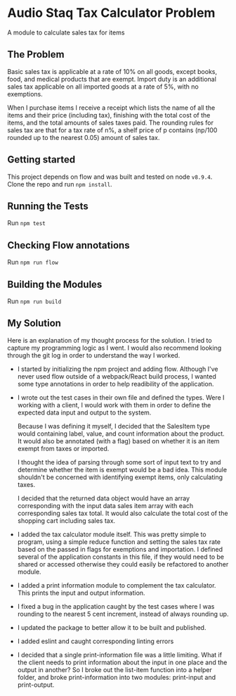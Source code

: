 # Audio Staq Tax Calculator Problem
A module to calculate sales tax for items

## The Problem
Basic sales tax is applicable at a rate of 10% on all goods, except books, food, and medical products that are exempt. Import duty is an additional sales tax applicable on all imported goods at a rate of 5%, with no exemptions.
 
When I purchase items I receive a receipt which lists the name of all the items and their price (including tax), finishing with the total cost of the items, and the total amounts of sales taxes paid.  The rounding rules for sales tax are that for a tax rate of n%, a shelf price of p contains (np/100 rounded up to the nearest 0.05) amount of sales tax.

## Getting started
This project depends on flow and was built and tested on node `v8.9.4`. Clone the repo and run `npm install`.

## Running the Tests
Run `npm test`

## Checking Flow annotations
Run `npm run flow`

## Building the Modules
Run `npm run build`

## My Solution
Here is an explanation of my thought process for the solution. I tried to capture my programming logic as I went. I would also recommend looking through the git log in order to understand the way I worked.

* I started by initializing the npm project and adding flow. Although I've never used flow outside of a webpack/React build process, I wanted some type annotations in order to help readibility of the application.
* I wrote out the test cases in their own file and defined the types. Were I working with a client, I would work with them in order to define the expected data input and output to the system.

  Because I was defining it myself, I decided that the SalesItem type would containing label, value, and count information about the product. It would also be annotated (with a flag) based on whether it is an item exempt from taxes or imported.

  I thought the idea of parsing through some sort of input text to try and determine whether the item is exempt would be a bad idea. This module shouldn't be concerned with identifying exempt items, only calculating taxes.

  I decided that the returned data object would have an array corresponding with the input data sales item array with each corresponding sales tax total. It would also calculate the total cost of the shopping cart including sales tax.

* I added the tax calculator module itself. This was pretty simple to program, using a simple reduce function and setting the sales tax rate based on the passed in flags for exemptions and importation. I defined several of the application constants in this file, if they would need to be shared or accessed otherwise they could easily be refactored to another module.
* I added a print information module to complement the tax calculator. This prints the input and output information.
* I fixed a bug in the application caught by the test cases where I was rounding to the nearest 5 cent increment, instead of always rounding up.
* I updated the package to better allow it to be built and published.
* I added eslint and caught corresponding linting errors
* I decided that a single print-information file was a little limiting. What if the client needs to print information about the input in one place and the output in another? So I broke out the list-item function into a helper folder, and broke print-information into two modules: print-input and print-output.
